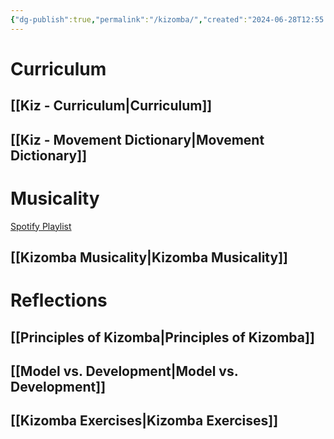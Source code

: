 ```yaml
---
{"dg-publish":true,"permalink":"/kizomba/","created":"2024-06-28T12:55:26.000-04:00","updated":"2024-10-23T13:56:25.971-04:00"}
---
```



# Curriculum

## [[Kiz - Curriculum\|Curriculum]]

## [[Kiz - Movement Dictionary\|Movement Dictionary]]

# Musicality

[Spotify Playlist](https://open.spotify.com/playlist/4vCODB1vWVWzpaxpPJGLvW?si=fc8d06aac8ec4d39)

## [[Kizomba Musicality\|Kizomba Musicality]]

# Reflections

## [[Principles of Kizomba\|Principles of Kizomba]]

## [[Model vs. Development\|Model vs. Development]]

## [[Kizomba Exercises\|Kizomba Exercises]]
